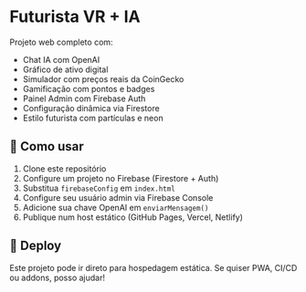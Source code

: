 # Futurista VR + IA

Projeto web completo com:

- Chat IA com OpenAI
- Gráfico de ativo digital
- Simulador com preços reais da CoinGecko
- Gamificação com pontos e badges
- Painel Admin com Firebase Auth
- Configuração dinâmica via Firestore
- Estilo futurista com partículas e neon

## 🚀 Como usar

1. Clone este repositório
2. Configure um projeto no Firebase (Firestore + Auth)
3. Substitua `firebaseConfig` em `index.html`
4. Configure seu usuário admin via Firebase Console
5. Adicione sua chave OpenAI em `enviarMensagem()`
6. Publique num host estático (GitHub Pages, Vercel, Netlify)

## 🧠 Deploy

Este projeto pode ir direto para hospedagem estática. Se quiser PWA, CI/CD ou addons, posso ajudar!

